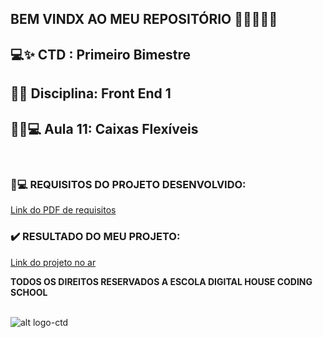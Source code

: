 ## BEM VINDX AO MEU REPOSITÓRIO 👩‍💻👩‍💻✨

## 💻✨ CTD : Primeiro Bimestre 
## 📃✨ Disciplina: Front End 1  
## 👩‍💻💻 __Aula 11: Caixas Flexíveis__

<br>


### 📃💻 REQUISITOS DO PROJETO DESENVOLVIDO: 
[Link do PDF de requisitos](https://github.com/soareslil/ctd-1bi-frontend1-a11/blob/main/AULA%2011%20%5BMesa%20de%20Trabalho%5D%20Flexbox.pdf)

### ✔️ RESULTADO DO MEU PROJETO:  
[Link do projeto no ar](https://soareslil.github.io/ctd-1bi-frontend1-a11/) 


__TODOS OS DIREITOS RESERVADOS A ESCOLA DIGITAL HOUSE CODING SCHOOL__
<br> <br>

![alt logo-ctd](https://vidadeempresa.com.br/wp-content/uploads/2021/02/curso.png)
